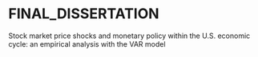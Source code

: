 # FINAL_DISSERTATION
Stock market price shocks and monetary policy within the U.S. economic cycle: an empirical analysis with the VAR model

